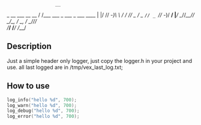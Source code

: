 
                      __                          
 _  __ ___ __ __     / /___  ___ _ ___ _ ___  ____
| |/ // -_)\ \ /    / // _ \/ _ `// _ `// -_)/ __/
|___/ \__//_\_\____/_/ \___/\_, / \_, / \__//_/   
              /___/        /___/ /___/            

## Description

Just a simple header only logger, just copy the logger.h in your project and use.
all last logged are in /tmp/vex_last_log.txt;

## How to use

```cpp
log_info("hello %d", 700);
log_warn("hello %d", 700);
log_debug("hello %d", 700);
log_error("hello %d", 700);

```

